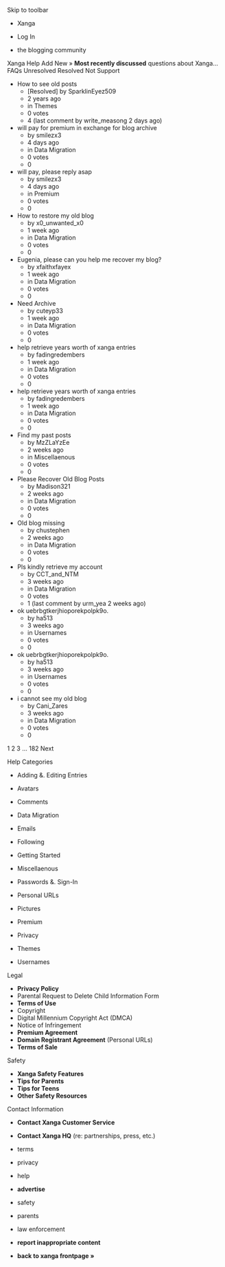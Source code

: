 Skip to toolbar

*   Xanga

*   Log In

*   the blogging community

Xanga Help Add New » **Most recently discussed** questions about Xanga… FAQs Unresolved Resolved Not Support

*   How to see old posts
    *   \[Resolved\] by SparklinEyez509
    *   2 years ago
    *   in Themes
    *   0 votes
    *   4 (last comment by write\_measong 2 days ago)
*   will pay for premium in exchange for blog archive
    *   by smilezx3
    *   4 days ago
    *   in Data Migration
    *   0 votes
    *   0
*   will pay, please reply asap
    *   by smilezx3
    *   4 days ago
    *   in Premium
    *   0 votes
    *   0
*   How to restore my old blog
    *   by x0\_unwanted\_x0
    *   1 week ago
    *   in Data Migration
    *   0 votes
    *   0
*   Eugenia, please can you help me recover my blog?
    *   by xfaithxfayex
    *   1 week ago
    *   in Data Migration
    *   0 votes
    *   0
*   Need Archive
    *   by cuteyp33
    *   1 week ago
    *   in Data Migration
    *   0 votes
    *   0
*   help retrieve years worth of xanga entries
    *   by fadingredembers
    *   1 week ago
    *   in Data Migration
    *   0 votes
    *   0
*   help retrieve years worth of xanga entries
    *   by fadingredembers
    *   1 week ago
    *   in Data Migration
    *   0 votes
    *   0
*   Find my past posts
    *   by MzZLaYzEe
    *   2 weeks ago
    *   in Miscellaenous
    *   0 votes
    *   0
*   Please Recover Old Blog Posts
    *   by Madison321
    *   2 weeks ago
    *   in Data Migration
    *   0 votes
    *   0
*   Old blog missing
    *   by chustephen
    *   2 weeks ago
    *   in Data Migration
    *   0 votes
    *   0
*   Pls kindly retrieve my account
    *   by CCT\_and\_NTM
    *   3 weeks ago
    *   in Data Migration
    *   0 votes
    *   1 (last comment by urm\_yea 2 weeks ago)
*   ok uebrbgtkerjhioporekpolpk9o.
    *   by ha513
    *   3 weeks ago
    *   in Usernames
    *   0 votes
    *   0
*   ok uebrbgtkerjhioporekpolpk9o.
    *   by ha513
    *   3 weeks ago
    *   in Usernames
    *   0 votes
    *   0
*   i cannot see my old blog
    *   by Cani\_Zares
    *   3 weeks ago
    *   in Data Migration
    *   0 votes
    *   0

1 2 3 ... 182 Next

Help Categories

*   Adding &. Editing Entries
*   Avatars
*   Comments
*   Data Migration
*   Emails
*   Following
*   Getting Started
*   Miscellaenous

*   Passwords &. Sign-In
*   Personal URLs
*   Pictures
*   Premium
*   Privacy
*   Themes
*   Usernames

Legal

*   **Privacy Policy**
*   Parental Request to Delete Child Information Form
*   **Terms of Use**
*   Copyright
*   Digital Millennium Copyright Act (DMCA)
*   Notice of Infringement
*   **Premium Agreement**
*   **Domain Registrant Agreement** (Personal URLs)
*   **Terms of Sale**

Safety

*   **Xanga Safety Features**
*   **Tips for Parents**
*   **Tips for Teens**
*   **Other Safety Resources**

Contact Information

*   **Contact Xanga Customer Service**
*   **Contact Xanga HQ** (re: partnerships, press, etc.)

*   terms
*   privacy
*   help
*   **advertise**

*   safety
*   parents
*   law enforcement
*   **report inappropriate content**

*   **back to xanga frontpage »**